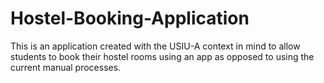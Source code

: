 # Hostel-Booking-Application
This is an application created with the USIU-A context in mind to allow students to book their hostel rooms using an app as opposed to using the current manual processes. 
